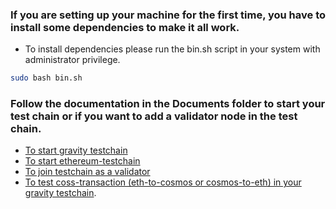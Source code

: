 
 
### If you are setting up your machine for the first time, you have to install some dependencies to make it all work.

- To install dependencies please run the bin.sh script in your system with administrator privilege.
```bash
sudo bash bin.sh
```

### Follow the documentation in the Documents folder to start your test chain or if you want to add a validator node in the test chain.

- [To start gravity testchain](https://github.com/sunnyk56/market/blob/ONET-65/deploy/redhat-testchain-deployment/Documents/start-gravity-testchain.md) 
- [To start ethereum-testchain](https://github.com/sunnyk56/market/blob/ONET-65/deploy/redhat-testchain-deployment/Documents/start-ethereum-testchain.md)
- [To join testchain as a validator](https://github.com/sunnyk56/market/blob/ONET-65/deploy/redhat-testchain-deployment/Documents/join-testchain-as-a-validator.md)
- [To test coss-transaction (eth-to-cosmos or cosmos-to-eth) in your gravity testchain](https://github.com/sunnyk56/market/blob/ONET-65/deploy/redhat-testchain-deployment/Documents/testing-gravity.md).